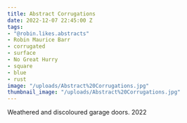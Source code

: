 ```yaml
---
title: Abstract Corrugations
date: 2022-12-07 22:45:00 Z
tags:
- "@robin.likes.abstracts"
- Robin Maurice Barr
- corrugated
- surface
- No Great Hurry
- square
- blue
- rust
image: "/uploads/Abstract%20Corrugations.jpg"
thumbnail_image: "/uploads/Abstract%20Corrugations.jpg"
---
```


Weathered and discoloured garage doors. 2022